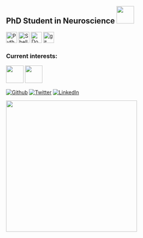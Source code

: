 ## PhD Student in Neuroscience	<img src="https://user-images.githubusercontent.com/71532882/159825031-b8c2d528-7f52-43c1-84b9-86907e3d7da7.png" width="48">

<p>
<img alt="Python" src="https://user-images.githubusercontent.com/71532882/159826537-f3cb14ee-065d-448d-a4d6-54a8c4e308fa.png" width="30"/>
<img alt="Shell" src="https://user-images.githubusercontent.com/71532882/159827363-dd01e6aa-cfe7-461a-96f9-de29fad80129.png" width="30"/>
<img alt="Docker" src="https://user-images.githubusercontent.com/71532882/159827714-a4f5c21a-56a0-4ada-95c3-d7821dc0fff3.png" width="30" />
<img alt="git" src="https://user-images.githubusercontent.com/71532882/159828163-ab05b147-bbdf-480c-ae58-e6b3278293bc.png" width="30" />
<p>






### Current interests:
<img src="https://user-images.githubusercontent.com/71532882/159825910-e28464b7-6783-4b19-9005-e78349256d7b.png" width="48"> <img src="https://user-images.githubusercontent.com/71532882/159825262-d8a2cab1-0d7a-4170-9a9b-553d16f85719.png" width="48"> 



  




<p><a href="https://github.com/rcali21" target="_blank"><img alt="Github" src="https://img.shields.io/badge/GitHub-%2312100E.svg?&style=for-the-badge&logo=Github&logoColor=white" /></a> <a href="https://twitter.com/Ryan__Cali" target="_blank"><img alt="Twitter" src="https://img.shields.io/badge/twitter-%231DA1F2.svg?&style=for-the-badge&logo=twitter&logoColor=white" /></a> <a href="https://www.linkedin.com/in/ryan-cali-64201417a/" target="_blank"><img alt="LinkedIn" src="https://img.shields.io/badge/linkedin-%230077B5.svg?&style=for-the-badge&logo=linkedin&logoColor=white" /></a> <p>

<img src="https://github-readme-stats.vercel.app/api/top-langs?username=rcali21&layout=compact" width="360">



<!--
**rcali21/rcali21** is a ✨ _special_ ✨ repository because its `README.md` (this file) appears on your GitHub profile.

Here are some ideas to get you started:

- 🔭 I’m currently working on ...
- 🌱 I’m currently learning ...
- 👯 I’m looking to collaborate on ...
- 🤔 I’m looking for help with ...
- 💬 Ask me about ...
- 📫 How to reach me: ...
- 😄 Pronouns: ...
- ⚡ Fun fact: ...
-->

